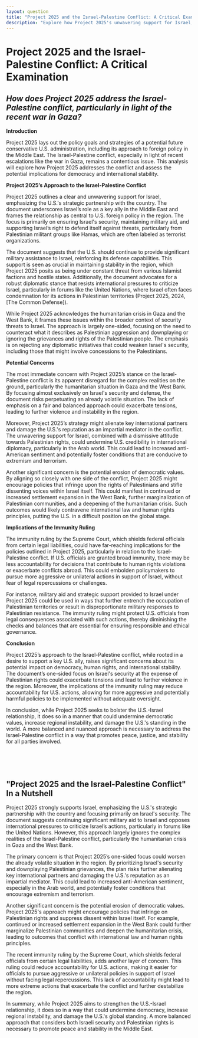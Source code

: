 ```yaml
---
layout: question
title: "Project 2025 and the Israel-Palestine Conflict: A Critical Examination"
description: "Explore how Project 2025's unwavering support for Israel, including military aid and diplomatic stances, could impact the ongoing Israel-Palestine conflict and U.S. foreign policy in the Middle East."
---
```


# Project 2025 and the Israel-Palestine Conflict: A Critical Examination

## *How does Project 2025 address the Israel-Palestine conflict, particularly in light of the recent war in Gaza?*

**Introduction**

Project 2025 lays out the policy goals and strategies of a potential future conservative U.S. administration, including its approach to foreign policy in the Middle East. The Israel-Palestine conflict, especially in light of recent escalations like the war in Gaza, remains a contentious issue. This analysis will explore how Project 2025 addresses the conflict and assess the potential implications for democracy and international stability.

**Project 2025’s Approach to the Israel-Palestine Conflict**

Project 2025 outlines a clear and unwavering support for Israel, emphasizing the U.S.'s strategic partnership with the country. The document underscores Israel’s role as a key ally in the Middle East and frames the relationship as central to U.S. foreign policy in the region. The focus is primarily on ensuring Israel's security, maintaining military aid, and supporting Israel’s right to defend itself against threats, particularly from Palestinian militant groups like Hamas, which are often labeled as terrorist organizations.

The document suggests that the U.S. should continue to provide significant military assistance to Israel, reinforcing its defense capabilities. This support is seen as crucial in maintaining stability in the region, which Project 2025 posits as being under constant threat from various Islamist factions and hostile states. Additionally, the document advocates for a robust diplomatic stance that resists international pressures to criticize Israel, particularly in forums like the United Nations, where Israel often faces condemnation for its actions in Palestinian territories (Project 2025, 2024, [The Common Defense]).

While Project 2025 acknowledges the humanitarian crisis in Gaza and the West Bank, it frames these issues within the broader context of security threats to Israel. The approach is largely one-sided, focusing on the need to counteract what it describes as Palestinian aggression and downplaying or ignoring the grievances and rights of the Palestinian people. The emphasis is on rejecting any diplomatic initiatives that could weaken Israel's security, including those that might involve concessions to the Palestinians.

**Potential Concerns**

The most immediate concern with Project 2025’s stance on the Israel-Palestine conflict is its apparent disregard for the complex realities on the ground, particularly the humanitarian situation in Gaza and the West Bank. By focusing almost exclusively on Israel's security and defense, the document risks perpetuating an already volatile situation. The lack of emphasis on a fair and balanced approach could exacerbate tensions, leading to further violence and instability in the region.

Moreover, Project 2025’s strategy might alienate key international partners and damage the U.S.'s reputation as an impartial mediator in the conflict. The unwavering support for Israel, combined with a dismissive attitude towards Palestinian rights, could undermine U.S. credibility in international diplomacy, particularly in the Arab world. This could lead to increased anti-American sentiment and potentially foster conditions that are conducive to extremism and terrorism.

Another significant concern is the potential erosion of democratic values. By aligning so closely with one side of the conflict, Project 2025 might encourage policies that infringe upon the rights of Palestinians and stifle dissenting voices within Israel itself. This could manifest in continued or increased settlement expansion in the West Bank, further marginalization of Palestinian communities, and a deepening of the humanitarian crisis. Such outcomes would likely contravene international law and human rights principles, putting the U.S. in a difficult position on the global stage.

**Implications of the Immunity Ruling**

The immunity ruling by the Supreme Court, which shields federal officials from certain legal liabilities, could have far-reaching implications for the policies outlined in Project 2025, particularly in relation to the Israel-Palestine conflict. If U.S. officials are granted broad immunity, there may be less accountability for decisions that contribute to human rights violations or exacerbate conflicts abroad. This could embolden policymakers to pursue more aggressive or unilateral actions in support of Israel, without fear of legal repercussions or challenges.

For instance, military aid and strategic support provided to Israel under Project 2025 could be used in ways that further entrench the occupation of Palestinian territories or result in disproportionate military responses to Palestinian resistance. The immunity ruling might protect U.S. officials from legal consequences associated with such actions, thereby diminishing the checks and balances that are essential for ensuring responsible and ethical governance.

**Conclusion**

Project 2025’s approach to the Israel-Palestine conflict, while rooted in a desire to support a key U.S. ally, raises significant concerns about its potential impact on democracy, human rights, and international stability. The document’s one-sided focus on Israel's security at the expense of Palestinian rights could exacerbate tensions and lead to further violence in the region. Moreover, the implications of the immunity ruling may reduce accountability for U.S. actions, allowing for more aggressive and potentially harmful policies to be implemented without adequate oversight.

In conclusion, while Project 2025 seeks to bolster the U.S.-Israel relationship, it does so in a manner that could undermine democratic values, increase regional instability, and damage the U.S.'s standing in the world. A more balanced and nuanced approach is necessary to address the Israel-Palestine conflict in a way that promotes peace, justice, and stability for all parties involved.

<br><br><br>

## <span id="nutshell">"Project 2025 and the Israel-Palestine Conflict" In a Nutshell</span>

Project 2025 strongly supports Israel, emphasizing the U.S.'s strategic partnership with the country and focusing primarily on Israel's security. The document suggests continuing significant military aid to Israel and opposes international pressures to criticize Israel’s actions, particularly in forums like the United Nations. However, this approach largely ignores the complex realities of the Israel-Palestine conflict, particularly the humanitarian crisis in Gaza and the West Bank.

The primary concern is that Project 2025’s one-sided focus could worsen the already volatile situation in the region. By prioritizing Israel's security and downplaying Palestinian grievances, the plan risks further alienating key international partners and damaging the U.S.'s reputation as an impartial mediator. This could lead to increased anti-American sentiment, especially in the Arab world, and potentially foster conditions that encourage extremism and terrorism.

Another significant concern is the potential erosion of democratic values. Project 2025's approach might encourage policies that infringe on Palestinian rights and suppress dissent within Israel itself. For example, continued or increased settlement expansion in the West Bank could further marginalize Palestinian communities and deepen the humanitarian crisis, leading to outcomes that conflict with international law and human rights principles.

The recent immunity ruling by the Supreme Court, which shields federal officials from certain legal liabilities, adds another layer of concern. This ruling could reduce accountability for U.S. actions, making it easier for officials to pursue aggressive or unilateral policies in support of Israel without facing legal repercussions. This lack of accountability might lead to more extreme actions that exacerbate the conflict and further destabilize the region.

In summary, while Project 2025 aims to strengthen the U.S.-Israel relationship, it does so in a way that could undermine democracy, increase regional instability, and damage the U.S.'s global standing. A more balanced approach that considers both Israeli security and Palestinian rights is necessary to promote peace and stability in the Middle East.

